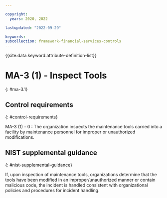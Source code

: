 ```yaml
---

copyright:
  years: 2020, 2022

lastupdated: "2022-09-29"

keywords: 
subcollection: framework-financial-services-controls
---
```


{{site.data.keyword.attribute-definition-list}}

               
# MA-3 (1) - Inspect Tools
{: #ma-3.1}

## Control requirements
{: #control-requirements}

MA-3 (1) - 0
    : The organization inspects the maintenance tools carried into a facility by maintenance personnel for improper or unauthorized modifications.

## NIST supplemental guidance
{: #nist-supplemental-guidance}

If, upon inspection of maintenance tools, organizations determine that the tools have been modified in an improper/unauthorized manner or contain malicious code, the incident is handled consistent with organizational policies and procedures for incident handling.



